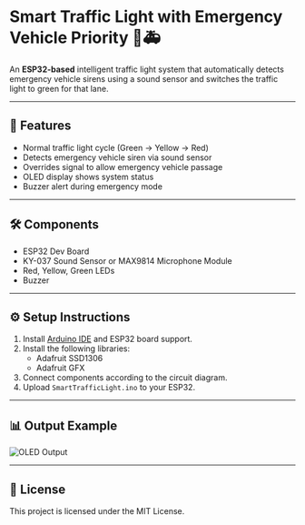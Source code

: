 # Smart Traffic Light with Emergency Vehicle Priority 🚦🚑

An **ESP32-based** intelligent traffic light system that automatically detects emergency vehicle sirens using a sound sensor and switches the traffic light to green for that lane.

---

## 📌 Features
- Normal traffic light cycle (Green → Yellow → Red)
- Detects emergency vehicle siren via sound sensor
- Overrides signal to allow emergency vehicle passage
- OLED display shows system status
- Buzzer alert during emergency mode

---

## 🛠 Components
- ESP32 Dev Board
- KY-037 Sound Sensor or MAX9814 Microphone Module
- Red, Yellow, Green LEDs
- Buzzer




---

## ⚙ Setup Instructions
1. Install [Arduino IDE](https://www.arduino.cc/en/software) and ESP32 board support.
2. Install the following libraries:
   - Adafruit SSD1306
   - Adafruit GFX
3. Connect components according to the circuit diagram.
4. Upload `SmartTrafficLight.ino` to your ESP32.

---

## 📊 Output Example
![OLED Output](images/oled_output.jpg)

---

## 📜 License
This project is licensed under the MIT License.

